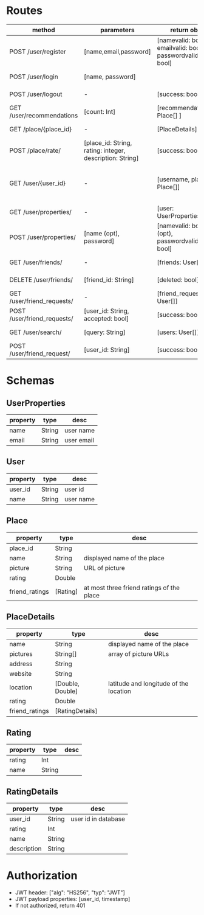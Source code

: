 # Routes

| method | parameters  | return obj | desc | dev |
| ---- | ---- | ---- | ---- | ---- |
| POST /user/register | [name,email,password] | [namevalid: bool, emailvalid: bool, passwordvalid: bool] |  | Németh Krisztián |
| POST /user/login | [name, password] | | JWT returned in Auth header | Németh Krisztián |
| POST /user/logout | - | [success: bool] | | Németh Krisztián |
| GET /user/recommendations | [count: Int]| [recommendations: Place[] ] | Get list of recommendations | Tremmel Márton |
| GET /place/{place_id} | - | [PlaceDetails] | | Tremmel Márton |
| POST /place/rate/ | [place_id: String, rating: integer, description: String] | [success: bool] | | Tremmel Márton |
| GET /user/{user_id} | - | [username, places: Place[]] | All places the user has rated. friend_ratings property contains user rating | Németh Krisztián |
| GET /user/properties/ | - | [user: UserProperties] |  | Németh Krisztián |
| POST /user/properties/ | [name (opt), password] | [namevalid: bool (opt), passwordvalid: bool] | change name and password | Németh Krisztián |
| GET /user/friends/ | - | [friends: User[]] | get friends of the user | Borsodi Regő |
| DELETE /user/friends/ | [friend_id: String] | [deleted: bool] | | Borsodi Regő |
| GET /user/friend_requests/ | - | [friend_requests: User[]] | | Borsodi Regő |
| POST /user/friend_requests/ | [user_id: String, accepted: bool] | [success: bool] | | Borsodi Regő |
| GET /user/search/ | [query: String] | [users: User[]] | | Borsodi Regő |
| POST /user/friend_request/ | [user_id: String] | [success: bool] | | Borsodi Regő |



# Schemas

## UserProperties

| property | type | desc |
| ---- | ---- | ---- |
| name | String	| user name |
| email | String | user email |

## User
| property | type | desc |
| ---- | ---- | ---- |
| user_id | String | user id |
| name | String	| user name |


## Place

| property | type | desc |
| ---- | ---- | ---- |
| place_id | String | |
| name | String | displayed name of the place |
| picture | String | URL of picture |
| rating | Double | |
| friend_ratings | [Rating] | at most three friend ratings of the place|

## PlaceDetails

| property | type | desc |
| ---- | ---- | ---- |
| name | String | displayed name of the place |
| pictures | String[] | array of picture URLs |
| address | String | |
| website | String | |
| location | [Double, Double] | latitude and longitude of the location |
| rating | Double | |
| friend_ratings | [RatingDetails] | 


## Rating
| property | type | desc |
| ---- | ---- | ---- |
| rating | Int | |
| name | String | |


## RatingDetails
| property | type | desc |
| ---- | ---- | ---- |
| user_id | String | user id in database |
| rating | Int | |
| name | String | |
| description | String |  |

# Authorization

- JWT header: ["alg": "HS256", "typ": "JWT"]
- JWT payload properties: [user_id, timestamp]
- If not authorized, return 401